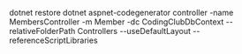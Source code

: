 dotnet restore
dotnet aspnet-codegenerator controller -name MembersController -m Member -dc CodingClubDbContext --relativeFolderPath Controllers --useDefaultLayout --referenceScriptLibraries